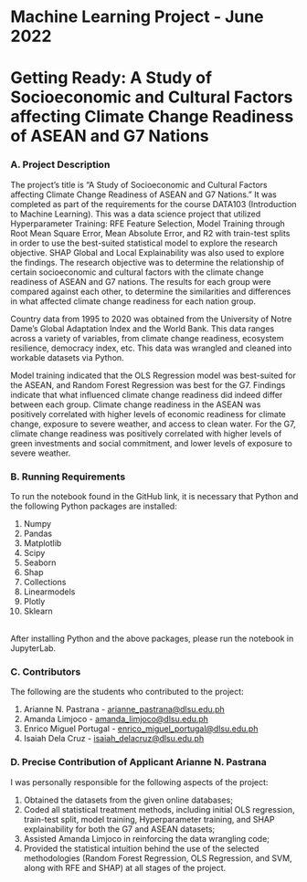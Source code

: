 # Machine Learning Project - June 2022
# Getting Ready: A Study of Socioeconomic and Cultural Factors affecting Climate Change Readiness of ASEAN and G7 Nations

### A. Project Description
The project’s title is “A Study of Socioeconomic and Cultural Factors affecting Climate Change Readiness of ASEAN and G7 Nations.” It was completed as part of the requirements for the course DATA103 (Introduction to Machine Learning). This was a data science project that utilized Hyperparameter Training: RFE Feature Selection, Model Training through Root Mean Square Error, Mean Absolute Error, and R2 with train-test splits in order to use the best-suited statistical model to explore the research objective. SHAP Global and Local Explainability was also used to explore the findings. The research objective was to determine the relationship of certain socioeconomic and cultural factors with the climate change readiness of ASEAN and G7 nations. The results for each group were compared against each other, to determine the similarities and differences in what affected climate change readiness for each nation group.

Country data from 1995 to 2020 was obtained from the University of Notre Dame’s Global Adaptation Index and the World Bank. This data ranges across a variety of variables, from climate change readiness, ecosystem resilience, democracy index, etc. This data was wrangled and cleaned into workable datasets via Python. 

Model training indicated that the OLS Regression model was best-suited for the ASEAN, and Random Forest Regression was best for the G7. Findings indicate that what influenced climate change readiness did indeed differ between each group. Climate change readiness in the ASEAN was positively correlated with higher levels of economic readiness for climate change, exposure to severe weather, and access to clean water. For the G7, climate change readiness was positively correlated with higher levels of green investments and social commitment, and lower levels of exposure to severe weather. 


### B. Running Requirements
To run the notebook found in the GitHub link, it is necessary that Python and the following Python packages are installed:
1. Numpy
2. Pandas
3. Matplotlib
4. Scipy
5. Seaborn
6. Shap
7. Collections
8. Linearmodels
9. Plotly
10. Sklearn
<br>
After installing Python and the above packages, please run the notebook in JupyterLab. 


### C. Contributors
The following are the students who contributed to the project:
1. Arianne N. Pastrana - arianne_pastrana@dlsu.edu.ph 
2. Amanda Limjoco - amanda_limjoco@dlsu.edu.ph 
3. Enrico Miguel Portugal - enrico_miguel_portugal@dlsu.edu.ph 
4. Isaiah Dela Cruz - isaiah_delacruz@dlsu.edu.ph 


### D.  Precise Contribution of Applicant Arianne N. Pastrana
I was personally responsible for the following aspects of the project:
1. Obtained the datasets from the given online databases;
2. Coded all statistical treatment methods, including initial OLS regression, train-test split, model training, Hyperparameter training, and SHAP explainability for both the G7 and ASEAN datasets;
3. Assisted Amanda Limjoco in reinforcing the data wrangling code;
4. Provided the statistical intuition behind the use of the selected methodologies (Random Forest Regression, OLS Regression, and SVM, along with RFE and SHAP) at all stages of the project.
 

